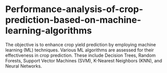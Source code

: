 # Performance-analysis-of-crop-prediction-based-on-machine-learning-algorithms
The objective is to enhance crop yield prediction by employing machine learning (ML) techniques. Various ML algorithms are assessed for their effectiveness in crop prediction. These include Decision Trees, Random Forests, Support Vector Machines (SVM), K-Nearest Neighbors (KNN), and Neural Networks.
